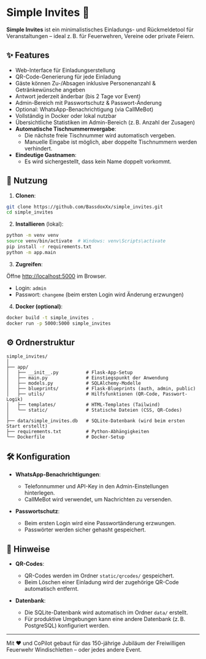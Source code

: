 # Simple Invites 🧾

**Simple Invites** ist ein minimalistisches Einladungs- und Rückmeldetool für Veranstaltungen – ideal z. B. für Feuerwehren, Vereine oder private Feiern.

## ✨ Features

- Web-Interface für Einladungserstellung
- QR-Code-Generierung für jede Einladung
- Gäste können Zu-/Absagen inklusive Personenanzahl & Getränkewünsche angeben
- Antwort jederzeit änderbar (bis 2 Tage vor Event)
- Admin-Bereich mit Passwortschutz & Passwort-Änderung
- Optional: WhatsApp-Benachrichtigung (via CallMeBot)
- Vollständig in Docker oder lokal nutzbar
- Übersichtliche Statistiken im Admin-Bereich (z. B. Anzahl der Zusagen)
- **Automatische Tischnummernvergabe**:
  - Die nächste freie Tischnummer wird automatisch vergeben.
  - Manuelle Eingabe ist möglich, aber doppelte Tischnummern werden verhindert.
- **Eindeutige Gastnamen**:
  - Es wird sichergestellt, dass kein Name doppelt vorkommt.

## 🚀 Nutzung

1. **Clonen**:

```bash
git clone https://github.com/BassdoxXx/simple_invites.git
cd simple_invites
```

2. **Installieren** (lokal):

```bash
python -m venv venv
source venv/bin/activate  # Windows: venv\Scripts\activate
pip install -r requirements.txt
python -m app.main
```

3. **Zugreifen**:

Öffne [http://localhost:5000](http://localhost:5000) im Browser.

- Login: `admin`
- Passwort: `changeme` (beim ersten Login wird Änderung erzwungen)

4. **Docker (optional)**:

```bash
docker build -t simple_invites .
docker run -p 5000:5000 simple_invites
```

## ⚙️ Ordnerstruktur

```
simple_invites/
│
├── app/
│   ├── __init__.py          # Flask-App-Setup
│   ├── main.py              # Einstiegspunkt der Anwendung
│   ├── models.py            # SQLAlchemy-Modelle
│   ├── blueprints/          # Flask-Blueprints (auth, admin, public)
│   ├── utils/               # Hilfsfunktionen (QR-Code, Passwort-Logik)
│   ├── templates/           # HTML-Templates (Tailwind)
│   └── static/              # Statische Dateien (CSS, QR-Codes)
│
├── data/simple_invites.db   # SQLite-Datenbank (wird beim ersten Start erstellt)
├── requirements.txt         # Python-Abhängigkeiten
└── Dockerfile               # Docker-Setup
```

## 🛠️ Konfiguration

- **WhatsApp-Benachrichtigungen**:
  - Telefonnummer und API-Key in den Admin-Einstellungen hinterlegen.
  - CallMeBot wird verwendet, um Nachrichten zu versenden.

- **Passwortschutz**:
  - Beim ersten Login wird eine Passwortänderung erzwungen.
  - Passwörter werden sicher gehasht gespeichert.

## 📖 Hinweise

- **QR-Codes**:
  - QR-Codes werden im Ordner `static/qrcodes/` gespeichert.
  - Beim Löschen einer Einladung wird der zugehörige QR-Code automatisch entfernt.

- **Datenbank**:
  - Die SQLite-Datenbank wird automatisch im Ordner `data/` erstellt.
  - Für produktive Umgebungen kann eine andere Datenbank (z. B. PostgreSQL) konfiguriert werden.

---

Mit ❤️ und CoPilot gebaut für das 150-jährige Jubiläum der Freiwilligen Feuerwehr Windischletten – oder jedes andere Event.